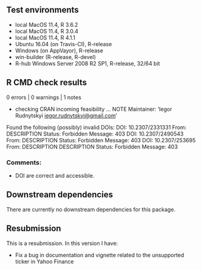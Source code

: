 ## Test environments

* local MacOS 11.4, R 3.6.2
* local MacOS 11.4, R 3.0.4
* local MacOS 11.4, R 4.1.1
* Ubuntu 16.04 (on Travis-CI), R-release
* Windows (on AppVayor), R-release
* win-builder (R-release, R-devel)
* R-hub Windows Server 2008 R2 SP1, R-release, 32/64 bit

## R CMD check results

0 errors | 0 warnings | 1 notes

* checking CRAN incoming feasibility ... NOTE
Maintainer: ‘Iegor Rudnytskyi <iegor.rudnytskyi@gmail.com>’

Found the following (possibly) invalid DOIs:
  DOI: 10.2307/2331331
    From: DESCRIPTION
    Status: Forbidden
    Message: 403
  DOI: 10.2307/2490543
    From: DESCRIPTION
    Status: Forbidden
    Message: 403
  DOI: 10.2307/253695
    From: DESCRIPTION
          DESCRIPTION
    Status: Forbidden
    Message: 403
    

### Comments:    
    
* DOI are correct and accessible.

## Downstream dependencies

There are currently no downstream dependencies for this package.

## Resubmission
This is a resubmission. In this version I have:

* Fix a bug in documentation and vignette related to the unsupported ticker in 
  Yahoo Finance
